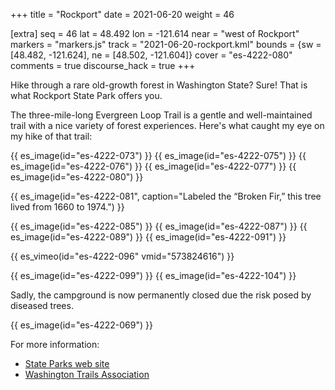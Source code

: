 +++
title = "Rockport"
date = 2021-06-20
weight = 46

[extra]
seq = 46
lat = 48.492
lon = -121.614
near = "west of Rockport"
markers = "markers.js"
track = "2021-06-20-rockport.kml"
bounds = {sw = [48.482, -121.624], ne = [48.502, -121.604]}
cover = "es-4222-080"
comments = true
discourse_hack = true
+++

Hike through a rare old-growth forest in Washington State? Sure! That is what Rockport State Park offers you.

<!-- more -->

The three-mile-long Evergreen Loop Trail is a gentle and well-maintained trail with a nice variety of forest experiences. Here's what caught my eye on my hike of that trail:

{{ es_image(id="es-4222-073") }}
{{ es_image(id="es-4222-075") }}
{{ es_image(id="es-4222-076") }}
{{ es_image(id="es-4222-077") }}
{{ es_image(id="es-4222-080") }}

{{ es_image(id="es-4222-081", caption="Labeled the “Broken Fir,” this tree lived from 1660 to 1974.") }}

{{ es_image(id="es-4222-085") }}
{{ es_image(id="es-4222-087") }}
{{ es_image(id="es-4222-089") }}
{{ es_image(id="es-4222-091") }}

{{ es_vimeo(id="es-4222-096" vmid="573824616") }}

{{ es_image(id="es-4222-099") }}
{{ es_image(id="es-4222-104") }}

Sadly, the campground is now permanently closed due the risk posed by diseased trees.

{{ es_image(id="es-4222-069") }}

For more information:

* [State Parks web site](https://parks.state.wa.us/574/Rockport)
* [Washington Trails Association](https://www.wta.org/go-hiking/hikes/rockport-state-park)
